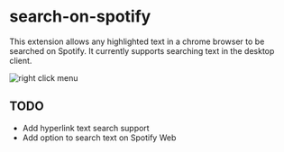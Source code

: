# search-on-spotify

This extension allows any highlighted text in a chrome browser to be searched on Spotify. It currently supports searching text in the desktop client. 

![right click menu](./menu.png "Title")

## TODO

- Add hyperlink text search support
- Add option to search text on Spotify Web